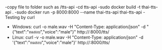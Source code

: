 -copy file to folder such as /tts-api
-cd tts-api
-sudo docker build -t thai-tts-api .
-sudo docker run -p 8000:8000 --name thai-tts-api thai-tts-api
-Testing by curl 
- Windows:  curl -o male.wav -H "Content-Type: application/json" -d "{\"text\":\"ทดสอบ\",\"voice\":\"male\"}" http://<server-ip>:8000/tts/
- Linux: curl -v -o male.wav -H "Content-Type: application/json" -d '{"text":"ทดสอบ","voice":"male"}' http://<server-ip>:8000/tts/

   
